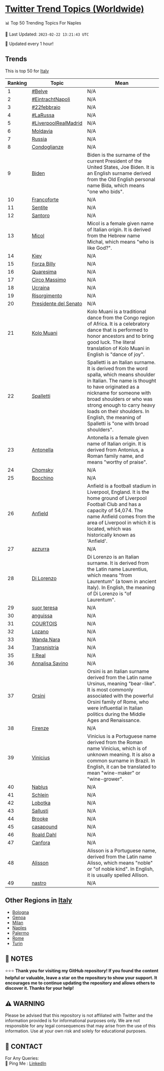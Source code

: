 [Twitter Trend Topics (Worldwide)](https://github.com/ErcinDedeoglu/Twitter-Trend-Topics)
==========


📊 Top 50 Trending Topics For Naples

📆 Last Updated: `2023-02-22 13:21:43 UTC`

🔧 Updated every 1 hour!


## Trends

This is top 50 for [Italy](</Italy>)

| Ranking | Topic | Mean |
| ------- | ------------ | ------------ |
| 1 | [#Belve](http://twitter.com/search?q=%23Belve) | N/A |
| 2 | [#EintrachtNapoli](http://twitter.com/search?q=%23EintrachtNapoli) | N/A |
| 3 | [#22febbraio](http://twitter.com/search?q=%2322febbraio) | N/A |
| 4 | [#LaRussa](http://twitter.com/search?q=%23LaRussa) | N/A |
| 5 | [#LiverpoolRealMadrid](http://twitter.com/search?q=%23LiverpoolRealMadrid) | N/A |
| 6 | [Moldavia](http://twitter.com/search?q=Moldavia) | N/A |
| 7 | [Russia](http://twitter.com/search?q=Russia) | N/A |
| 8 | [Condoglianze](http://twitter.com/search?q=Condoglianze) | N/A |
| 9 | [Biden](http://twitter.com/search?q=Biden) | Biden is the surname of the current President of the United States, Joe Biden. It is an English surname derived from the Old English personal name Bida, which means "one who bids". |
| 10 | [Francoforte](http://twitter.com/search?q=Francoforte) | N/A |
| 11 | [Sentite](http://twitter.com/search?q=Sentite) | N/A |
| 12 | [Santoro](http://twitter.com/search?q=Santoro) | N/A |
| 13 | [Micol](http://twitter.com/search?q=Micol) | Micol is a female given name of Italian origin. It is derived from the Hebrew name Michal, which means "who is like God?". |
| 14 | [Kiev](http://twitter.com/search?q=Kiev) | N/A |
| 15 | [Forza Billy](http://twitter.com/search?q=Forza+Billy) | N/A |
| 16 | [Quaresima](http://twitter.com/search?q=Quaresima) | N/A |
| 17 | [Circo Massimo](http://twitter.com/search?q=Circo+Massimo) | N/A |
| 18 | [Ucraina](http://twitter.com/search?q=Ucraina) | N/A |
| 19 | [Risorgimento](http://twitter.com/search?q=Risorgimento) | N/A |
| 20 | [Presidente del Senato](http://twitter.com/search?q=Presidente+del+Senato) | N/A |
| 21 | [Kolo Muani](http://twitter.com/search?q=Kolo+Muani) | Kolo Muani is a traditional dance from the Congo region of Africa. It is a celebratory dance that is performed to honor ancestors and to bring good luck. The literal translation of Kolo Muani in English is "dance of joy". |
| 22 | [Spalletti](http://twitter.com/search?q=Spalletti) | Spalletti is an Italian surname. It is derived from the word spalla, which means shoulder in Italian. The name is thought to have originated as a nickname for someone with broad shoulders or who was strong enough to carry heavy loads on their shoulders. In English, the meaning of Spalletti is "one with broad shoulders". |
| 23 | [Antonella](http://twitter.com/search?q=Antonella) | Antonella is a female given name of Italian origin. It is derived from Antonius, a Roman family name, and means "worthy of praise". |
| 24 | [Chomsky](http://twitter.com/search?q=Chomsky) | N/A |
| 25 | [Bocchino](http://twitter.com/search?q=Bocchino) | N/A |
| 26 | [Anfield](http://twitter.com/search?q=Anfield) | Anfield is a football stadium in Liverpool, England. It is the home ground of Liverpool Football Club and has a capacity of 54,074. The name Anfield comes from the area of Liverpool in which it is located, which was historically known as 'Anfield'. |
| 27 | [azzurra](http://twitter.com/search?q=azzurra) | N/A |
| 28 | [Di Lorenzo](http://twitter.com/search?q=Di+Lorenzo) | Di Lorenzo is an Italian surname. It is derived from the Latin name Laurentius, which means "from Laurentum" (a town in ancient Italy). In English, the meaning of Di Lorenzo is "of Laurentum". |
| 29 | [suor teresa](http://twitter.com/search?q=suor+teresa) | N/A |
| 30 | [anguissa](http://twitter.com/search?q=anguissa) | N/A |
| 31 | [COURTOIS](http://twitter.com/search?q=COURTOIS) | N/A |
| 32 | [Lozano](http://twitter.com/search?q=Lozano) | N/A |
| 33 | [Wanda Nara](http://twitter.com/search?q=Wanda+Nara) | N/A |
| 34 | [Transnistria](http://twitter.com/search?q=Transnistria) | N/A |
| 35 | [Il Real](http://twitter.com/search?q=Il+Real) | N/A |
| 36 | [Annalisa Savino](http://twitter.com/search?q=Annalisa+Savino) | N/A |
| 37 | [Orsini](http://twitter.com/search?q=Orsini) | Orsini is an Italian surname derived from the Latin name Ursinus, meaning "bear-like". It is most commonly associated with the powerful Orsini family of Rome, who were influential in Italian politics during the Middle Ages and Renaissance. |
| 38 | [Firenze](http://twitter.com/search?q=Firenze) | N/A |
| 39 | [Vinicius](http://twitter.com/search?q=Vinicius) | Vinicius is a Portuguese name derived from the Roman name Vinicius, which is of unknown meaning. It is also a common surname in Brazil. In English, it can be translated to mean "wine-maker" or "wine-grower". |
| 40 | [Nablus](http://twitter.com/search?q=Nablus) | N/A |
| 41 | [Schlein](http://twitter.com/search?q=Schlein) | N/A |
| 42 | [Lobotka](http://twitter.com/search?q=Lobotka) | N/A |
| 43 | [Sallusti](http://twitter.com/search?q=Sallusti) | N/A |
| 44 | [Brooke](http://twitter.com/search?q=Brooke) | N/A |
| 45 | [casapound](http://twitter.com/search?q=casapound) | N/A |
| 46 | [Roald Dahl](http://twitter.com/search?q=Roald+Dahl) | N/A |
| 47 | [Canfora](http://twitter.com/search?q=Canfora) | N/A |
| 48 | [Alisson](http://twitter.com/search?q=Alisson) | Alisson is a Portuguese name, derived from the Latin name Alisso, which means "noble" or "of noble kind". In English, it is usually spelled Allison. |
| 49 | [nastro](http://twitter.com/search?q=nastro) | N/A |



## Other Regions in [Italy](</Italy>)

* [Bologna](</Italy/Bologna.md>)
* [Genoa](</Italy/Genoa.md>)
* [Milan](</Italy/Milan.md>)
* [Naples](</Italy/Naples.md>)
* [Palermo](</Italy/Palermo.md>)
* [Rome](</Italy/Rome.md>)
* [Turin](</Italy/Turin.md>)



## 📝 NOTES

⭐⭐⭐ **Thank you for visiting my GitHub repository! If you found the content helpful or valuable, leave a star on the repository to show your support. It encourages me to continue updating the repository and allows others to discover it. Thanks for your help!**


## ⚠️ WARNING

Please be advised that this repository is not affiliated with Twitter and the information provided is for informational purposes only. We are not responsible for any legal consequences that may arise from the use of this information. Use at your own risk and solely for educational purposes.


## 📨 CONTACT

 For Any Queries:  
            🏓 Ping Me : [LinkedIn](https://www.linkedin.com/in/ercindedeoglu/)

